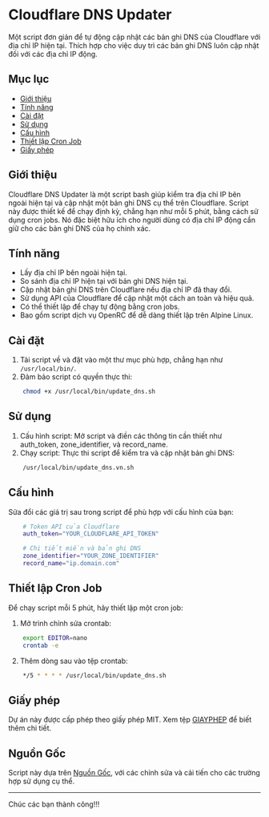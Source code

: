 # Cloudflare DNS Updater

Một script đơn giản để tự động cập nhật các bản ghi DNS của Cloudflare với địa chỉ IP hiện tại. Thích hợp cho việc duy trì các bản ghi DNS luôn cập nhật đối với các địa chỉ IP động.

## Mục lục

- [Giới thiệu](#giới-thiệu)
- [Tính năng](#tính-năng)
- [Cài đặt](#cài-đặt)
- [Sử dụng](#sử-dụng)
- [Cấu hình](#cấu-hình)
- [Thiết lập Cron Job](#thiết-lập-cron-job)
- [Giấy phép](#giấy-phép)

## Giới thiệu

Cloudflare DNS Updater là một script bash giúp kiểm tra địa chỉ IP bên ngoài hiện tại và cập nhật một bản ghi DNS cụ thể trên Cloudflare. Script này được thiết kế để chạy định kỳ, chẳng hạn như mỗi 5 phút, bằng cách sử dụng cron jobs. Nó đặc biệt hữu ích cho người dùng có địa chỉ IP động cần giữ cho các bản ghi DNS của họ chính xác.

## Tính năng

- Lấy địa chỉ IP bên ngoài hiện tại.
- So sánh địa chỉ IP hiện tại với bản ghi DNS hiện tại.
- Cập nhật bản ghi DNS trên Cloudflare nếu địa chỉ IP đã thay đổi.
- Sử dụng API của Cloudflare để cập nhật một cách an toàn và hiệu quả.
- Có thể thiết lập để chạy tự động bằng cron jobs.
- Bao gồm script dịch vụ OpenRC để dễ dàng thiết lập trên Alpine Linux.

## Cài đặt

1. Tải script về và đặt vào một thư mục phù hợp, chẳng hạn như `/usr/local/bin/`.
2. Đảm bảo script có quyền thực thi:
```sh
    chmod +x /usr/local/bin/update_dns.sh
```
## Sử dụng
1. Cấu hình script: Mở script và điền các thông tin cần thiết như auth_token, zone_identifier, và record_name.
2. Chạy script: Thực thi script để kiểm tra và cập nhật bản ghi DNS:
```sh
    /usr/local/bin/update_dns.vn.sh
```
## Cấu hình
Sửa đổi các giá trị sau trong script để phù hợp với cấu hình của bạn:
```sh
    # Token API của Cloudflare
    auth_token="YOUR_CLOUDFLARE_API_TOKEN"

    # Chi tiết miền và bản ghi DNS
    zone_identifier="YOUR_ZONE_IDENTIFIER"
    record_name="ip.domain.com"
```
## Thiết lập Cron Job
Để chạy script mỗi 5 phút, hãy thiết lập một cron job:
1. Mở trình chỉnh sửa crontab:
```sh
    export EDITOR=nano
    crontab -e
```
2. Thêm dòng sau vào tệp crontab:
```sh
    */5 * * * * /usr/local/bin/update_dns.sh
```
## Giấy phép
Dự án này được cấp phép theo giấy phép MIT. Xem tệp [GIAYPHEP](https://github.com/haitnmt/ddns-cloudflare/blob/main/GIAYPHEP) để biết thêm chi tiết.

## Nguồn Gốc

Script này dựa trên [Nguồn Gốc](https://thuanbui.me/cap-nhat-ip-dong-cho-ten-mien-qua-cloudflare-de-truy-cap-homelab-tai-nha/), với các chỉnh sửa và cải tiến cho các trường hợp sử dụng cụ thể.

---
Chúc các bạn thành công!!!

